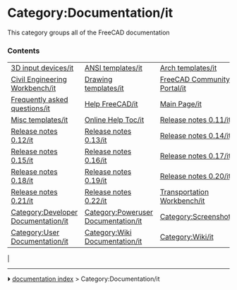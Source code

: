 # Category:Documentation/it
This category groups all of the FreeCAD documentation

### Contents

|     |     |     |
| --- | --- | --- |
| [3D input devices/it](3D_input_devices/it.md) | [ANSI templates/it](ANSI_templates/it.md) | [Arch templates/it](Arch_templates/it.md) |
| [Civil Engineering Workbench/it](Civil_Engineering_Workbench/it.md) | [Drawing templates/it](Drawing_templates/it.md) | [FreeCAD Community Portal/it](FreeCAD_Community_Portal/it.md) |
| [Frequently asked questions/it](Frequently_asked_questions/it.md) | [Help FreeCAD/it](Help_FreeCAD/it.md) | [Main Page/it](Main_Page/it.md) |
| [Misc templates/it](Misc_templates/it.md) | [Online Help Toc/it](Online_Help_Toc/it.md) | [Release notes 0.11/it](Release_notes_0.11/it.md) |
| [Release notes 0.12/it](Release_notes_0.12/it.md) | [Release notes 0.13/it](Release_notes_0.13/it.md) | [Release notes 0.14/it](Release_notes_0.14/it.md) |
| [Release notes 0.15/it](Release_notes_0.15/it.md) | [Release notes 0.16/it](Release_notes_0.16/it.md) | [Release notes 0.17/it](Release_notes_0.17/it.md) |
| [Release notes 0.18/it](Release_notes_0.18/it.md) | [Release notes 0.19/it](Release_notes_0.19/it.md) | [Release notes 0.20/it](Release_notes_0.20/it.md) |
| [Release notes 0.21/it](Release_notes_0.21/it.md) | [Release notes 0.22/it](Release_notes_0.22/it.md) | [Transportation Workbench/it](Transportation_Workbench/it.md) |
| [Category:Developer Documentation/it](Category_Developer_Documentation/it.md) | [Category:Poweruser Documentation/it](Category_Poweruser_Documentation/it.md) | [Category:Screenshots/it](Category_Screenshots/it.md) |
| [Category:User Documentation/it](Category_User_Documentation/it.md) | [Category:Wiki Documentation/it](Category_Wiki_Documentation/it.md) | [Category:Wiki/it](Category_Wiki/it.md) |
|



---
⏵ [documentation index](../README.md) > Category:Documentation/it
